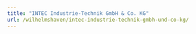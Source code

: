 ```yaml
---
title: "INTEC Industrie-Technik GmbH & Co. KG"
url: /wilhelmshaven/intec-industrie-technik-gmbh-und-co-kg/
---
```

